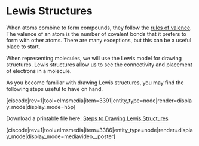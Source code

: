 <div style="float:right;margin:auto"><ebook-button title="Lewis Structures" link="https://genchem.science.psu.edu/07-3-lewis-structures"></ebook-button></div>


# Lewis Structures

When atoms combine to form compounds, they follow the [rules of valence](https://genchem.science.psu.edu/rules-valence).  The valence of an atom is the number of covalent bonds that it prefers to form with other atoms.  There are many exceptions, but this can be a useful place to start.

When representing molecules, we will use the Lewis model for drawing structures.  Lewis structures allow us to see the connectivity and placement of electrons in a molecule.

As you become familiar with drawing Lewis structures, you may find the following steps useful to have on hand.

[ciscode|rev=1|tool=elmsmedia|item=3391|entity_type=node|render=display_mode|display_mode=h5p]

Download a printable file here: [Steps to Drawing Lewis Structures](https://media.ed.science.psu.edu/sites/media/ed/files/documents/drawing_lewis_dot_structures.pdf)

[ciscode|rev=1|tool=elmsmedia|item=3386|entity_type=node|render=display_mode|display_mode=mediavideo__poster]

